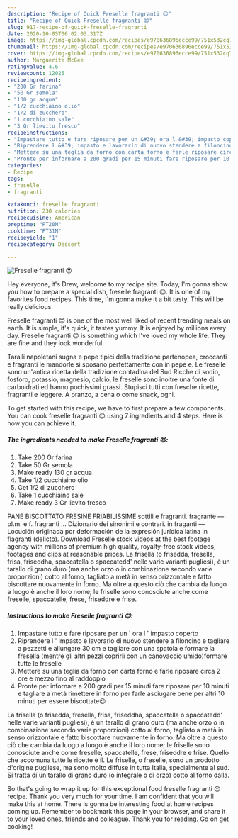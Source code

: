 ```yaml
---
description: "Recipe of Quick Freselle fragranti 😍"
title: "Recipe of Quick Freselle fragranti 😍"
slug: 917-recipe-of-quick-freselle-fragranti
date: 2020-10-05T06:02:03.317Z
image: https://img-global.cpcdn.com/recipes/e970636896ecce99/751x532cq70/freselle-fragranti-😍-recipe-main-photo.jpg
thumbnail: https://img-global.cpcdn.com/recipes/e970636896ecce99/751x532cq70/freselle-fragranti-😍-recipe-main-photo.jpg
cover: https://img-global.cpcdn.com/recipes/e970636896ecce99/751x532cq70/freselle-fragranti-😍-recipe-main-photo.jpg
author: Marguerite McGee
ratingvalue: 4.6
reviewcount: 12025
recipeingredient:
- "200 Gr farina"
- "50 Gr semola"
- "130 gr acqua"
- "1/2 cucchiaino olio"
- "1/2 di zucchero"
- "1 cucchiaino sale"
- "3 Gr lievito fresco"
recipeinstructions:
- "Impastare tutto e fare riposare per un &#39; ora l &#39; impasto coperto"
- "Riprendere l &#39; impasto e lavorarlo di nuovo stendere a filoncino e tagliare a pezzetti e allungare 30 cm e tagliare con una spatola e formare la fresella (mentre gli altri pezzi coprirli con un canovaccio umido)formare tutte le freselle"
- "Mettere su una teglia da forno con carta forno e farle riposare circa 2 ore e mezzo fino al raddoppio"
- "Pronte per infornare a 200 gradi per 15 minuti fare riposare per 10 minuti e tagliare a metà rimettere in forno per farle asciugare bene per altri 10 minuti per essere biscottate😍"
categories:
- Recipe
tags:
- freselle
- fragranti

katakunci: freselle fragranti 
nutrition: 230 calories
recipecuisine: American
preptime: "PT20M"
cooktime: "PT31M"
recipeyield: "1"
recipecategory: Dessert

---
```



![Freselle fragranti 😍](https://img-global.cpcdn.com/recipes/e970636896ecce99/751x532cq70/freselle-fragranti-😍-recipe-main-photo.jpg)

Hey everyone, it's Drew, welcome to my recipe site. Today, I'm gonna show you how to prepare a special dish, freselle fragranti 😍. It is one of my favorites food recipes. This time, I'm gonna make it a bit tasty. This will be really delicious.

Freselle fragranti 😍 is one of the most well liked of recent trending meals on earth. It is simple, it's quick, it tastes yummy. It is enjoyed by millions every day. Freselle fragranti 😍 is something which I've loved my whole life. They are fine and they look wonderful.

Taralli napoletani sugna e pepe tipici della tradizione partenopea, croccanti e fragranti le mandorle si sposano perfettamente con in pepe e. Le freselle sono un&#39;antica ricetta della tradizione contadina del Sud Ricche di sodio, fosforo, potassio, magnesio, calcio, le freselle sono inoltre una fonte di carboidrati ed hanno pochissimi grassi. Stupisci tutti con fresche ricette, fragranti e leggere. A pranzo, a cena o come snack, ogni.


To get started with this recipe, we have to first prepare a few components. You can cook freselle fragranti 😍 using 7 ingredients and 4 steps. Here is how you can achieve it.

<!--inarticleads1-->

##### The ingredients needed to make Freselle fragranti 😍:

1. Take 200 Gr farina
1. Take 50 Gr semola
1. Make ready 130 gr acqua
1. Take 1/2 cucchiaino olio
1. Get 1/2 di zucchero
1. Take 1 cucchiaino sale
1. Make ready 3 Gr lievito fresco


PANE BISCOTTATO FRESINE FRIABILISSIME sottili e fragranti. fragrante — pl.m. e f. fragranti … Dizionario dei sinonimi e contrari. in fraganti — Locución originada por deformación de la expresión jurídica latina in flagranti (delicto). Download Freselle stock videos at the best footage agency with millions of premium high quality, royalty-free stock videos, footages and clips at reasonable prices. La frisella (o frisedda, fresella, frisa, friseddha, spaccatella o spaccatedd&#39; nelle varie varianti pugliesi), è un tarallo di grano duro (ma anche orzo o in combinazione secondo varie proporzioni) cotto al forno, tagliato a metà in senso orizzontale e fatto biscottare nuovamente in forno. Ma oltre a questo ciò che cambia da luogo a luogo è anche il loro nome; le friselle sono conosciute anche come freselle, spaccatelle, frese, friseddre e frise. 

<!--inarticleads2-->

##### Instructions to make Freselle fragranti 😍:

1. Impastare tutto e fare riposare per un &#39; ora l &#39; impasto coperto
1. Riprendere l &#39; impasto e lavorarlo di nuovo stendere a filoncino e tagliare a pezzetti e allungare 30 cm e tagliare con una spatola e formare la fresella (mentre gli altri pezzi coprirli con un canovaccio umido)formare tutte le freselle
1. Mettere su una teglia da forno con carta forno e farle riposare circa 2 ore e mezzo fino al raddoppio
1. Pronte per infornare a 200 gradi per 15 minuti fare riposare per 10 minuti e tagliare a metà rimettere in forno per farle asciugare bene per altri 10 minuti per essere biscottate😍


La frisella (o frisedda, fresella, frisa, friseddha, spaccatella o spaccatedd&#39; nelle varie varianti pugliesi), è un tarallo di grano duro (ma anche orzo o in combinazione secondo varie proporzioni) cotto al forno, tagliato a metà in senso orizzontale e fatto biscottare nuovamente in forno. Ma oltre a questo ciò che cambia da luogo a luogo è anche il loro nome; le friselle sono conosciute anche come freselle, spaccatelle, frese, friseddre e frise. Quello che accomuna tutte le ricette è il. Le friselle, o freselle, sono un prodotto d&#39;origine pugliese, ma sono molto diffuse in tutta Italia, specialmente al sud. Si tratta di un tarallo di grano duro (o integrale o di orzo) cotto al forno dalla. 

So that's going to wrap it up for this exceptional food freselle fragranti 😍 recipe. Thank you very much for your time. I am confident that you will make this at home. There is gonna be interesting food at home recipes coming up. Remember to bookmark this page in your browser, and share it to your loved ones, friends and colleague. Thank you for reading. Go on get cooking!
